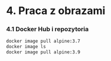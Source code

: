 # 4. Praca z obrazami

### 4.1 Docker Hub i repozytoria
```bash
docker image pull alpine:3.7
docker image ls
docker image pull alpine:3.9
```
